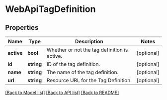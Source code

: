 # WebApiTagDefinition

## Properties
Name | Type | Description | Notes
------------ | ------------- | ------------- | -------------
**active** | **bool** | Whether or not the tag definition is active. | [optional] 
**id** | **string** | ID of the tag definition. | [optional] 
**name** | **string** | The name of the tag definition. | [optional] 
**url** | **string** | Resource URL for the Tag Definition. | [optional] 

[[Back to Model list]](../README.md#documentation-for-models) [[Back to API list]](../README.md#documentation-for-api-endpoints) [[Back to README]](../README.md)


